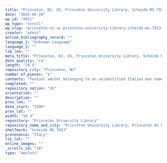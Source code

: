 ```yaml
---
title: "Princeton, NJ, US, Princeton University Library, Scheide MS 7923"
date: "2016-09-28"
wp_id: "4921"
wp_type: "scroll"
wp_slug: "princeton-nj-us-princeton-university-library-scheide-ms-7923"
creator: "admin"
online_bibliography_record: ""
language_1: "Unknown Language"
language_2: ""
lib_lon: ""
meta_title: "Princeton, NJ, US, Princeton University Library, Scheide MS 7923"
date_quality: "ca"
length: "29.5"
repository_city: "Princeton, NJ"
number_of_pieces: "1"
contents: "Textual amulet belonging to an unidentified Italian man named Ilioneo."
completed: ""
repository_nation: "US"
orientation: ""
description: ""
prov_lon: ""
date_start: "1500"
prov_lat: ""
width: "18.3"
repository: "Princeton University Library"
repository_name_and_city: "Princeton University Library, Princeton NJ US"
shelfmark: "Scheide MS 7923"
provenance: "Italy"
lib_lat: ""
online_images: ""
_scrolls_id: "18"
type: "Amulets"
---
```



